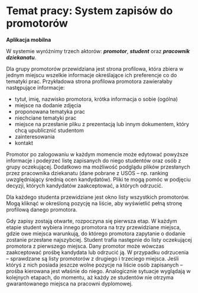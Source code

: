 # Temat pracy: System zapisów do promotorów

**Aplikacja mobilna**

W systemie wyróżnimy trzech aktorów: **_promotor_**, **_student_** oraz **_pracownik dziekanatu_**.

Dla grupy promotorów przewidziana jest strona profilowa, która zbiera w jednym miejscu wszelkie informacje określające ich preferencje co do tematyki prac. Przykładowa strona profilowa promotora zawierałaby następujące informacje:
- tytuł, imię, nazwisko promotora, krótka informacja o sobie (ogólna)
- miejsce na dodanie zdjęcia
- proponowana tematyka prac
- niechciane tematyki prac
- miejsce na przesłanie pliku z prezentacją lub innym dokumentem, który chcą upublicznić studentom
- zainteresowania
- kontakt

Promotor po zalogowaniu w każdym momencie może edytować powyższe informacje i podejrzeć listę zapisanych do niego studentów oraz osób z grupy oczekującej. Dodatkowo ma możliwość podglądu plików przesłanych przez pracownika dziekanatu (dane pobrane z USOS – np. ranking uwzględniający średnią ocen kandydatów). Pliki te mogą pomóc w podjęciu decyzji, których kandydatów zaakceptować, a których odrzucić.

Dla każdego studenta przewidziane jest okno listy wszystkich promotorów. Mogą kliknąć w określoną pozycję na liście, aby wyświetlić pełną stronę profilową danego promotora. 

Gdy zapisy zostają otwarte, rozpoczyna się pierwsza etap. W każdym etapie student wybiera innego promotora na trzy przewidziane miejsca, gdzie owe miejsca warunkują, do którego promotora zapytanie o dodanie zostanie przesłane najszybciej. Student trafia następnie do listy oczekującej promotora z pierwszego miejsca. Dany promotor może wówczas zaakceptować prośbę kandydata lub odrzucić ją. W przypadku odrzucenia – sprawdzane są listy promotorów z drugiego i trzeciego miejsca. Jeśli któryś z nich posiada jeszcze wolne pozycje na liście osób zapisanych – prośba kierowana jest właśnie do niego. Analogicznie sytuacje wyglądają w kolejnych etapach, do momentu, aż każdy ze studentów nie otrzyma gwarantowanego miejsca na pracowni dyplomowej.
